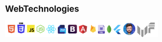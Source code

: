 # WebTechnologies

<p align='center'>
  <a href="#">
    <img src='_img\01_WebTech.png' alt="">
  </a>
</p>


